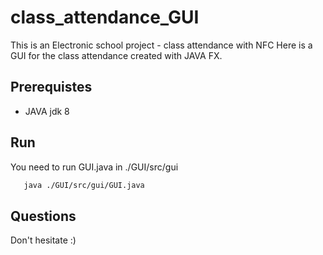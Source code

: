 # class_attendance_GUI

This is an Electronic school project - class attendance with NFC
Here is a GUI for the class attendance created with JAVA FX.

## Prerequistes

- JAVA jdk 8

## Run

You need to run GUI.java in ./GUI/src/gui

```sh
   java ./GUI/src/gui/GUI.java
```

## Questions

Don't hesitate :)
